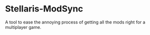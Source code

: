 # Stellaris-ModSync
A tool to ease the annoying process of getting all the mods right for a multiplayer game.
